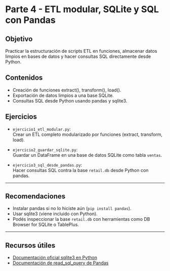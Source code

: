 # Parte 4 - ETL modular, SQLite y SQL con Pandas

## Objetivo

Practicar la estructuración de scripts ETL en funciones, almacenar datos limpios en bases de datos y hacer consultas SQL directamente desde Python.

## Contenidos

- Creación de funciones extract(), transform(), load().
- Exportación de datos limpios a una base SQLite.
- Consultas SQL desde Python usando pandas y sqlite3.

## Ejercicios

- `ejercicio1_etl_modular.py`:  
  Crear un ETL completo modularizado por funciones (extract, transform, load).

- `ejercicio2_guardar_sqlite.py`:  
  Guardar un DataFrame en una base de datos SQLite como tabla `ventas`.

- `ejercicio3_sql_desde_pandas.py`:  
  Hacer consultas SQL contra la base `retail.db` desde Python con pandas.

---

## Recomendaciones

- Instalar pandas si no lo hiciste aún (`pip install pandas`).
- Usar sqlite3 (viene incluido con Python).
- Podés inspeccionar la base `retail.db` con herramientas como DB Browser for SQLite o TablePlus.

---

## Recursos útiles

- [Documentación oficial sqlite3 en Python](https://docs.python.org/3/library/sqlite3.html)
- [Documentación de read_sql_query de Pandas](https://pandas.pydata.org/docs/reference/api/pandas.read_sql_query.html)
